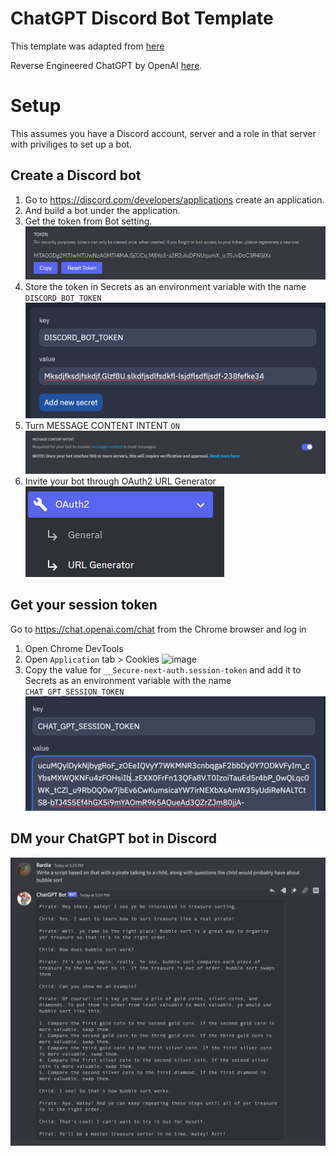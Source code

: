 # ChatGPT Discord Bot Template

This template was adapted from [here](https://github.com/Zero6992/chatGPT-discord-bot)

Reverse Engineered ChatGPT by OpenAI [here](https://github.com/acheong08/ChatGPT). 

# Setup

This assumes you have a Discord account, server and a role in that server with priviliges to set up a bot.

## Create a Discord bot

1. Go to https://discord.com/developers/applications create an application.
2. And build a bot under the application.
3. Get the token from Bot setting.
   ![1670143818339](image/README/1670143818339.png)
4. Store the token in Secrets as an environment variable with the name `DISCORD_BOT_TOKEN`
   ![1670176461891](image/README/1670176461891.png)
5. Turn MESSAGE CONTENT INTENT `ON`
   ![1670176647431](image/README/1670176647431.png)
6. Invite your bot through OAuth2 URL Generator
   ![1670176722801](image/README/1670176722801.png)

## Get your session token
Go to https://chat.openai.com/chat from the Chrome browser and log in
1. Open Chrome DevTools 
2. Open `Application` tab > Cookies
   ![image](https://user-images.githubusercontent.com/36258159/205494773-32ef651a-994d-435a-9f76-a26699935dac.png)
3. Copy the value for `__Secure-next-auth.session-token` and add it to Secrets as an environment variable with the name `CHAT_GPT_SESSION_TOKEN`
   ![1670176444011](image/README/1670176444011.png)

## DM your ChatGPT bot in Discord

   ![1670177247310](image/README/1670177247310.png)